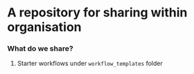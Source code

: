 # A repository for sharing within organisation

### What do we share?

1. Starter workflows under `workflow_templates` folder
